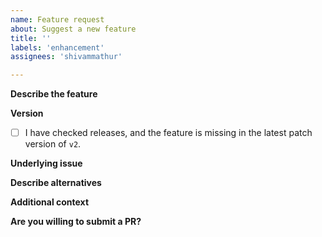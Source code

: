 ```yaml
---
name: Feature request
about: Suggest a new feature
title: ''
labels: 'enhancement'
assignees: 'shivammathur'

---
```


**Describe the feature**
<!-- Please describe concisely the feature you want to add. -->

**Version**
- [ ] I have checked releases, and the feature is missing in the latest patch version of `v2`.

**Underlying issue**
<!-- Please describe the issue this would solve. -->

**Describe alternatives**
<!-- Please mention any alternative solutions you've considered. -->

**Additional context**
<!-- Add any other context or screenshots about the feature request here. -->

**Are you willing to submit a PR?**
<!-- We accept pull requests targeting the develop branch. -->
